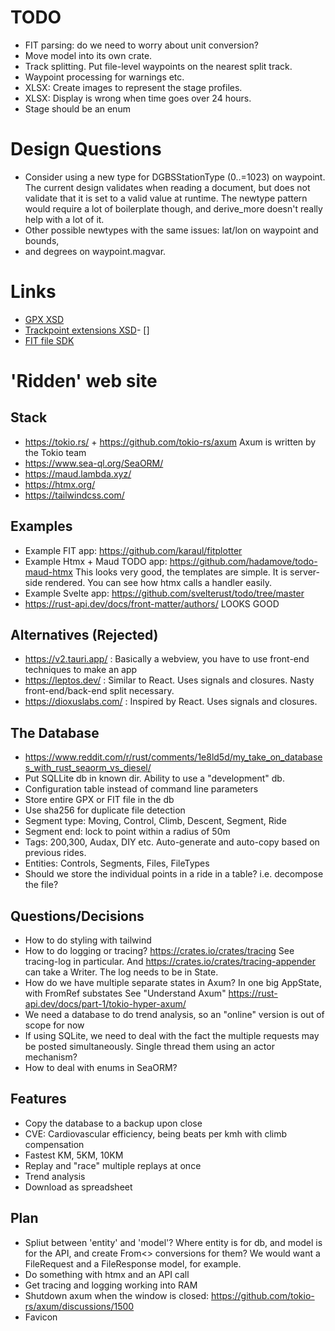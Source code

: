 # TODO
- FIT parsing: do we need to worry about unit conversion?
- Move model into its own crate.
- Track splitting. Put file-level waypoints on the nearest split track.
- Waypoint processing for warnings etc.
- XLSX: Create images to represent the stage profiles.
- XLSX: Display is wrong when time goes over 24 hours.
- Stage should be an enum
 
# Design Questions
- Consider using a new type for DGBSStationType (0..=1023) on waypoint. The
  current design validates when reading a document, but does not validate that
  it is set to a valid value at runtime. The newtype pattern would require a lot
  of boilerplate though, and derive_more doesn't really help with a lot of it.
- Other possible newtypes with the same issues: lat/lon on waypoint and bounds,
- and degrees on waypoint.magvar.


# Links
- [GPX XSD](https://www.topografix.com/GPX/1/1/gpx.xsd)
- [Trackpoint extensions XSD](https://www8.garmin.com/xmlschemas/TrackPointExtensionv1.xsd)- []
- [FIT file SDK](https://developer.garmin.com/fit/overview/)



# 'Ridden' web site

## Stack
- https://tokio.rs/ + https://github.com/tokio-rs/axum
  Axum is written by the Tokio team
- https://www.sea-ql.org/SeaORM/
- https://maud.lambda.xyz/
- https://htmx.org/
- https://tailwindcss.com/

## Examples
- Example FIT app: https://github.com/karaul/fitplotter  
- Example Htmx + Maud TODO app: https://github.com/hadamove/todo-maud-htmx
  This looks very good, the templates are simple.
  It is server-side rendered.
  You can see how htmx calls a handler easily.
- Example Svelte app: https://github.com/svelterust/todo/tree/master
- https://rust-api.dev/docs/front-matter/authors/ LOOKS GOOD

## Alternatives (Rejected)
- https://v2.tauri.app/ : Basically a webview, you have to use front-end techniques to make an app
- https://leptos.dev/ : Similar to React. Uses signals and closures. Nasty front-end/back-end split necessary.
- https://dioxuslabs.com/ : Inspired by React. Uses signals and closures.

## The Database
- https://www.reddit.com/r/rust/comments/1e8ld5d/my_take_on_databases_with_rust_seaorm_vs_diesel/
- Put SQLLite db in known dir. Ability to use a "development" db.
- Configuration table instead of command line parameters
- Store entire GPX or FIT file in the db
- Use sha256 for duplicate file detection
- Segment type: Moving, Control, Climb, Descent, Segment, Ride
- Segment end: lock to point within a radius of 50m
- Tags: 200,300, Audax, DIY etc. Auto-generate and auto-copy based on previous rides.
- Entities: Controls, Segments, Files, FileTypes
- Should we store the individual points in a ride in a table? i.e. decompose the file?
  
## Questions/Decisions
- How to do styling with tailwind
- How to do logging or tracing? https://crates.io/crates/tracing See tracing-log in particular.
  And https://crates.io/crates/tracing-appender can take a Writer.
  The log needs to be in State.
- How do we have multiple separate states in Axum? In one big AppState, with FromRef substates
  See "Understand Axum" https://rust-api.dev/docs/part-1/tokio-hyper-axum/
- We need a database to do trend analysis, so an "online" version is out of scope for now
- If using SQLite, we need to deal with the fact the multiple requests may be posted
  simultaneously. Single thread them using an actor mechanism?
- How to deal with enums in SeaORM?


## Features
- Copy the database to a backup upon close
- CVE: Cardiovascular efficiency, being beats per kmh with climb compensation
- Fastest KM, 5KM, 10KM
- Replay and "race" multiple replays at once
- Trend analysis
- Download as spreadsheet


## Plan
- Spliut between 'entity' and 'model'? Where entity is for db, and model
  is for the API, and create From<> conversions for them? We would want a
  FileRequest and a FileResponse model, for example.
- Do something with htmx and an API call
- Get tracing and logging working into RAM
- Shutdown axum when the window is closed: https://github.com/tokio-rs/axum/discussions/1500
- Favicon
